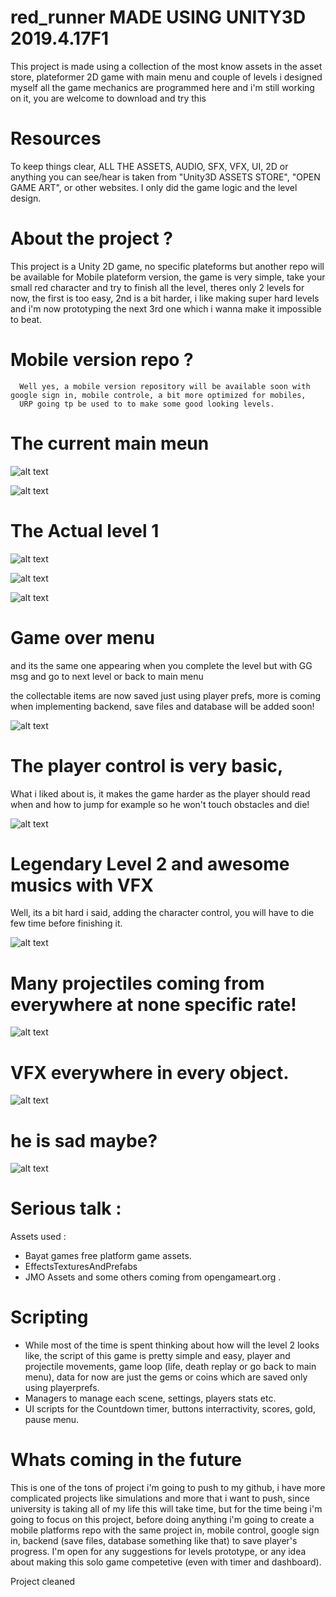# red_runner MADE USING UNITY3D 2019.4.17F1
This project is made using a collection of the most know assets in the asset store, plateformer 2D game with main menu and couple of levels i designed myself all the game mechanics are programmed here and i'm still working on it, you are welcome to download and try this

# Resources

To keep things clear, ALL THE ASSETS, AUDIO, SFX, VFX, UI, 2D or anything you can see/hear is taken from "Unity3D ASSETS STORE", "OPEN GAME ART", or other websites.
I only did the game logic and the level design.

# About the project ?

  This project is a Unity 2D game, no specific plateforms but another repo will be available for Mobile plateform version, the game is very simple, take your small red character 
  and try to finish all the level, theres only 2 levels for now, the first is too easy, 2nd is a bit harder, i like making super hard levels and i'm now prototyping the next 3rd one
  which i wanna make it impossible to beat.
  
  # Mobile version repo ?
      Well yes, a mobile version repository will be available soon with google sign in, mobile controle, a bit more optimized for mobiles, 
      URP going tp be used to to make some good looking levels.
      
  # The current main meun
  
![alt text](https://i.ibb.co/Jsb17Y9/1.png)

![alt text](https://i.ibb.co/BGNCkWB/2.png)

  # The Actual level 1
  
![alt text](https://i.ibb.co/bry73qn/3.png)

![alt text](https://i.ibb.co/rpfw2tV/4.png)

![alt text](https://i.ibb.co/fStkS4N/5.png)

# Game over menu 
    
   and its the same one appearing when you complete the level but with GG msg and go to next level or back to main menu

  the collectable items are now saved just using player prefs, more is coming when implementing backend, save files and database will be added soon!
  
![alt text](https://i.ibb.co/ft0vJvd/6.png)

# The player control is very basic,

What i liked about is, it makes the game harder as the player should read when and how to jump for example so he won't touch obstacles and die!

![alt text](https://i.ibb.co/LYTNX3M/7.png)

# Legendary Level 2 and awesome musics with VFX

Well, its a bit hard i said, adding the character control, you will have to die few time before finishing it.

![alt text](https://i.ibb.co/B6b64j8/8.png)

# Many projectiles coming from everywhere at none specific rate!

![alt text](https://i.ibb.co/ZT473y7/9.png)

# VFX everywhere in every object.

![alt text](https://i.ibb.co/F4FGyKF/10.png)

# he is sad maybe?

![alt text](https://i.ibb.co/z4Cv8mj/11.png)


# Serious talk :

Assets used : 

* Bayat games free platform game assets.
* EffectsTexturesAndPrefabs
* JMO Assets
and some others coming from opengameart.org .

# Scripting

* While most of the time is spent thinking about how will the level 2 looks like, the script of this game is pretty simple and easy, player and projectile movements, game loop (life, death replay or go back to main menu), data for now are just the gems or coins which are saved only using playerprefs.
* Managers to manage each scene, settings, players stats etc.
* UI scripts for the Countdown timer, buttons interractivity, scores, gold, pause menu.


# Whats coming in the future

  This is one of the tons of project i'm going to push to my github, i have more complicated projects like simulations and more that i want to push, since university is taking all of my life this will take time, but for the time being i'm going to focus on this project, before doing anything i'm going to create a mobile platforms repo with the same project in, mobile control, google sign in, backend (save files, database something like that) to save player's progress.
  I'm open for any suggestions for levels prototype, or any idea about making this solo game competetive (even with timer and dashboard).



  
  Project cleaned
 
